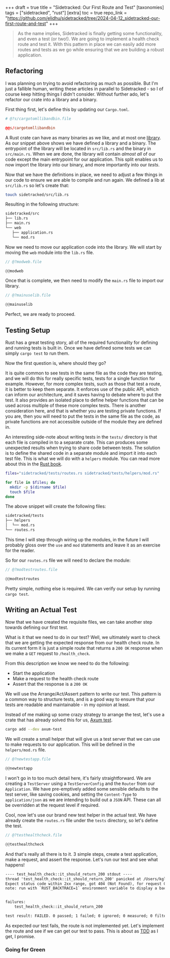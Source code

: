 +++
draft = true
title = "Sidetracked: Our First Route and Test"
[taxonomies]
tags = ["sidetracked", "rust"]
[extra]
toc = true
repo_link = "https://github.com/elidhu/sidetracked/tree/2024-04-12_sidetracked-our-first-route-and-test"
+++

> As the name implies, Sidetracked is finally getting some functionality, and even a test (or two!). We are going to implement a health check route and test it. With this pattern in place we can easily add more routes and tests as we go while ensuring that we are building a robust application.<!-- more -->

## Refactoring

I was planning on trying to avoid refactoring as much as possible. But I'm just a fallible human, writing these articles in parallel to Sidetracked - so I of course keep hitting things I didn't consider. Without further ado, let's refactor our crate into a library and a binary.

First thing first, let's define this by updating our `Cargo.toml`.

```toml
# @?s/cargotomllibandbin.file

@@s/cargotomllibandbin
```

A Rust crate can have as many binaries as we like, and at most one [library](https://rustc-dev-guide.rust-lang.org/backend/libs-and-metadata.html). As our snippet above shows we have defined a library and a binary. The entrypoint of the library will be located in `src/lib.rs` and the binary in `src/main.rs`. When we are done, the library will contain _almost all_ of our code except the main entrypoint for our application. This split enables us to now import the library into our binary, and more importantly into our _tests_.

Now that we have the definitions in place, we need to adjust a few things in our code to ensure we are able to compile and run again. We defined a lib at `src/lib.rs` so let's create that:

```bash
touch sidetracked/src/lib.rs
```

Resulting in the following structure:

```txt
sidetracked/src
├── lib.rs
├── main.rs
└── web
   ├── application.rs
   └── mod.rs
```

Now we need to move our application code into the library. We will start by moving the `web` module into the `lib.rs` file.

```rust
// @?modweb.file

@@modweb
````

Once that is complete, we then need to modify the `main.rs` file to import our library.

```rust
// @?mainuselib.file

@@mainuselib
```

Perfect, we are ready to proceed.

## Testing Setup

Rust has a great testing story, all of the required functionality for defining and running tests is built in. Once we have defined some tests we can simply `cargo test` to run them.

Now the first question is, where should they go?

It is quite common to see tests in the same file as the code they are testing, and we will do this for really specific tests, tests for a single function for example. However, for more complex tests, such as those that test a route, it is better to keep them separate. It enforces use of the public API, which can inform our architecture, and it saves having to debate where to put the test. It also provides an isolated place to define helper functions that can be used across multiple of these more complex tests. There is another consideration here, and that is whether you are testing private functions. If you are, then you will need to put the tests in the same file as the code, as private functions are not accessible outside of the module they are defined in.

An interesting side-note about writing tests in the `tests/` directory is that each file is compiled in to a separate crate. This can produces some unexpected results when trying to share code between tests. The solution is to define the shared code in a separate module and import it into each test file. This is what we will do with a `helpers` module. You can read more about this in the [Rust book](https://doc.rust-lang.org/book/ch11-03-test-organization.html#submodules-in-integration-tests).

```bash
files="sidetracked/tests/routes.rs sidetracked/tests/helpers/mod.rs"

for file in $files; do
  mkdir -p $(dirname $file)
  touch $file
done
```

The above snippet will create the following files:

```txt
sidetracked/tests
├── helpers
│  └── mod.rs
└── routes.rs
```

This time I will step through wiring up the modules, in the future I will probably gloss over the `use` and `mod` statements and leave it as an exercise for the reader.

So for our `routes.rs` file we will need to declare the module:

```rust
// @?modtestroutes.file

@@modtestroutes
```

Pretty simple, nothing else is required. We can verify our setup by running `cargo test`.

## Writing an Actual Test

Now that we have created the requisite files, we can take another step towards defining our first test.

What is it that we need to do in our test? Well, we ultimately want to check that we are getting the expected response from our health check route. In its current form it is just a simple route that returns a `200 OK` response when we make a `GET` request to `/health_check`.

From this description we know we need to do the following:

- Start the application
- Make a request to the health check route
- Assert that the response is a `200 OK`

We will use the Arrange/Act/Assert pattern to write our test. This pattern is a common way to structure tests, and is a good way to ensure that your tests are readable and maintainable - in my opinion at least.

Instead of me making up some crazy strategy to arrange the test, let's use a crate that has already solved this for us, [Axum test](https://crates.io/crates/axum-test).

```bash
cargo add --dev axum-test
```

We will create a small helper that will give us a test server that we can use to make requests to our application. This will be defined in the `helpers/mod.rs` file.

```rust
// @?newtestapp.file

@@newtestapp
```

I won't go in to too much detail here, it's fairly straightforward. We are creating a `TestServer` using a `TestServerConfig` and the `Router` from our `Application`. We have pre-emptively added some sensible defaults to the test server, like saving cookies, and setting the `Content-Type` to `application/json` as we are intending to build out a `JSON` API. These can all be overridden at the request level if required.

Cool, now let's use our brand new test helper in the actual test. We have already create the `routes.rs` file under the `tests` directory, so let's define the test.

```rust
// @?testhealthcheck.file

@@testhealthcheck
```

And that's really all there is to it. 3 simple steps, create a test application, make a request, and assert the response. Let's run our test and see what happens!

```txt
---- test_health_check::it_should_return_200 stdout ----
thread 'test_health_check::it_should_return_200' panicked at /Users/kglasson/.cargo/registry/src/index.crates.io-6f17d22bba15001f/axum-test-14.8.0/src/test_request.rs:589:48:
Expect status code within 2xx range, got 404 (Not Found), for request GET /health_check
note: run with `RUST_BACKTRACE=1` environment variable to display a backtrace


failures:
    test_health_check::it_should_return_200

test result: FAILED. 0 passed; 1 failed; 0 ignored; 0 measured; 0 filtered out; finished in 0.00s
```

As expected our test fails, the route is not implemented yet. Let's implement the route and see if we can get our test to pass. This is about as [TDD](https://en.wikipedia.org/wiki/Test-driven_development) as I get, I promise.

### Going for Green


